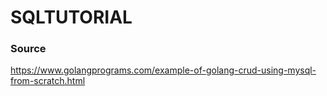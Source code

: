 # SQLTUTORIAL

### Source
https://www.golangprograms.com/example-of-golang-crud-using-mysql-from-scratch.html
